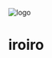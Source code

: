 ![logo](https://github.com/TART-tokyo/iroiro/blob/develop/frontend/packages/react-app/public/iroiro_logo.svg)
  
# iroiro
